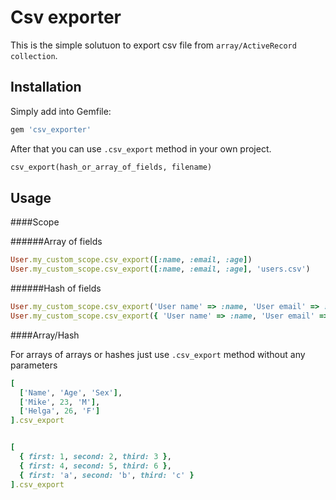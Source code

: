 Csv exporter
==================
This is the simple solutuon to export csv file from ```array/ActiveRecord collection```.
## Installation

Simply add into Gemfile:

```ruby
gem 'csv_exporter'
```

After that you can use ```.csv_export```  method in your own project.
```ruby
csv_export(hash_or_array_of_fields, filename)
```

Usage
------

####Scope

######Array of fields

```ruby
User.my_custom_scope.csv_export([:name, :email, :age])
User.my_custom_scope.csv_export([:name, :email, :age], 'users.csv')
```

######Hash of fields
```ruby
User.my_custom_scope.csv_export('User name' => :name, 'User email' => :emal, 'Years old' => :age)
User.my_custom_scope.csv_export({ 'User name' => :name, 'User email' => :emal, 'Years old' => :age }, 'users.csv')
```

####Array/Hash

For arrays of arrays or hashes just use ```.csv_export``` method without any parameters
```ruby
[
  ['Name', 'Age', 'Sex'],
  ['Mike', 23, 'M'],
  ['Helga', 26, 'F']
].csv_export


[
  { first: 1, second: 2, third: 3 },
  { first: 4, second: 5, third: 6 },
  { first: 'a', second: 'b', third: 'c' }
].csv_export
```
